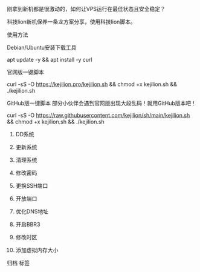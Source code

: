 

刚拿到新机都是很激动的，如何让VPS运行在最佳状态且安全稳定？

科技lion新机保养一条龙方案分享，使用科技lion脚本。



使用方法

Debian/Ubuntu安装下载工具

apt update -y  && apt install -y curl


官网版一键脚本

curl -sS -O https://kejilion.pro/kejilion.sh && chmod +x kejilion.sh && ./kejilion.sh


GitHub版一键脚本 部分小伙伴会遇到官网版出现大段乱码！就用GitHub版本吧！

curl -sS -O https://raw.githubusercontent.com/kejilion/sh/main/kejilion.sh && chmod +x kejilion.sh && ./kejilion.sh




1. DD系统


2. 更新系统


3. 清理系统


4. 修改密码 


5. 更换SSH端口 


6. 开放端口


7. 优化DNS地址 


8. 开启BBR3 


9. 修改时区


10. 添加虚拟内存大小




归档
标签

